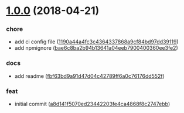 # [1.0.0](https://github.com/KagamiChan/eslint-config-poi-plugin/compare/a8d141f5070ed23442203fe4ca4868f8c2747ebb...1.0.0) (2018-04-21)


### chore

* add ci config file ([1190a44a4fc3c4364337868a9cf84bd97dd39119](https://github.com/KagamiChan/eslint-config-poi-plugin/commit/1190a44a4fc3c4364337868a9cf84bd97dd39119))
* add npmignore ([bae6c8ba2b94b13641a04eeb7900400360ee3fe2](https://github.com/KagamiChan/eslint-config-poi-plugin/commit/bae6c8ba2b94b13641a04eeb7900400360ee3fe2))

### docs

* add readme ([fbf63bd9a91d47d04c42789ff6a0c76176dd552f](https://github.com/KagamiChan/eslint-config-poi-plugin/commit/fbf63bd9a91d47d04c42789ff6a0c76176dd552f))

### feat

* initial commit ([a8d141f5070ed23442203fe4ca4868f8c2747ebb](https://github.com/KagamiChan/eslint-config-poi-plugin/commit/a8d141f5070ed23442203fe4ca4868f8c2747ebb))



